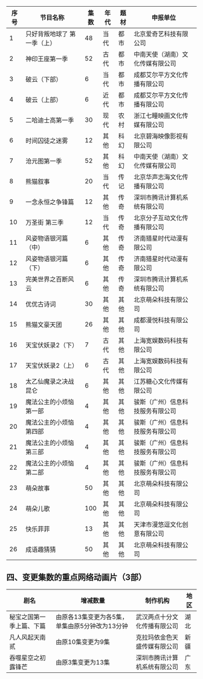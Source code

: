  序号 | 节目名称 | 集数 | 年代 | 题材 | 申报单位 
---|---|---|---|---|---
 1 | 只好背叛地球了 第一季（上） | 48 | 当代 | 都市 | 北京爱奇艺科技有限公司 
 2 | 神印王座第一季 | 52 | 古代 | 都市 | 中南天使（湖南）文化传媒有限公司 
 3 | 破云（下部） | 6 | 当代 | 都市 | 成都艾尔平方文化传播有限公司 
 4 | 破云（上部） | 6 | 近代 | 都市 | 成都艾尔平方文化传播有限公司 
 5 | 二哈迪士高第一季 | 30 | 现代 | 农村 | 浙江七瞳映画文化传媒有限公司 
 6 | 时间囚徒之迷雾 | 12 | 其他 | 科幻 | 北京碧海映像影视有限公司 
 7 | 沧元图第一季 | 52 | 其他 | 科幻 | 中南天使（湖南）文化传媒有限公司 
 8 | 熊猫叙事 | 20 | 当代 | 传记 | 北京华声志海文化传播有限公司 
 9 | 一念永恒之争锋篇 | 12 | 其他 | 传奇 | 深圳市腾讯计算机系统有限公司 
 10 | 万圣街 第三季 | 12 | 当代 | 传奇 | 北京分子互动文化传播有限公司 
 11 | 风姿物语银河篇（中） | 6 | 其他 | 传奇 | 济南猎星时代动漫有限公司 
 12 | 风姿物语银河篇（下） | 6 | 其他 | 传奇 | 济南猎星时代动漫有限公司 
 13 | 完美世界之百断风云 | 6 | 其他 | 传奇 | 深圳市腾讯计算机系统有限公司 
 14 | 优优古诗词 | 30 | 其他 | 其他 | 北京萌朵科技有限公司 
 15 | 熊猫文豪天团 | 26 | 其他 | 其他 | 成都漫悦科技有限公司 
 16 | 天宝伏妖录2（下） | 7 | 古代 | 其他 | 上海宽娱数码科技有限公司 
 17 | 天宝伏妖录2（上） | 6 | 古代 | 其他 | 上海宽娱数码科技有限公司 
 18 | 太乙仙魔录之决战昆仑 | 6 | 其他 | 其他 | 江苏糖心文化传媒有限公司 
 19 | 魔法公主的小烦恼 第一部 | 4 | 其他 | 其他 | 骏斯（广州）信息科技服务有限公司 
 20 | 魔法公主的小烦恼 第四部 | 4 | 其他 | 其他 | 骏斯（广州）信息科技服务有限公司 
 21 | 魔法公主的小烦恼 第三部 | 4 | 其他 | 其他 | 骏斯（广州）信息科技服务有限公司 
 22 | 魔法公主的小烦恼 第二部 | 4 | 其他 | 其他 | 骏斯（广州）信息科技服务有限公司 
 23 | 萌朵故事 | 50 | 其他 | 其他 | 北京萌朵科技有限公司 
 24 | 萌朵儿歌 | 100 | 其他 | 其他 | 北京萌朵科技有限公司 
 25 | 快乐菲菲 | 13 | 其他 | 其他 | 天津市漫悠逗文化创意有限公司 
 26 | 成语趣猜猜 | 50 | 其他 | 其他 | 北京萌朵科技有限公司 

## 四、变更集数的重点网络动画片（3部）
 剧名 | 增减数量 | 制作机构 | 地区 
---|---|---|---
 秘宝之国第一季上篇、下篇 | 由原各13集变更为各5集，单集由原5分钟改为13分钟 | 武汉两点十分文化传播有限公司 | 湖北 
 凡人风起天南贰 | 由原10集变更为9集 | 克拉玛依金色天盛传媒有限公司 | 新疆 
 吞噬星空之初露锋芒 | 由原3集变更为13集 | 深圳市腾讯计算机系统有限公司 | 广东 
